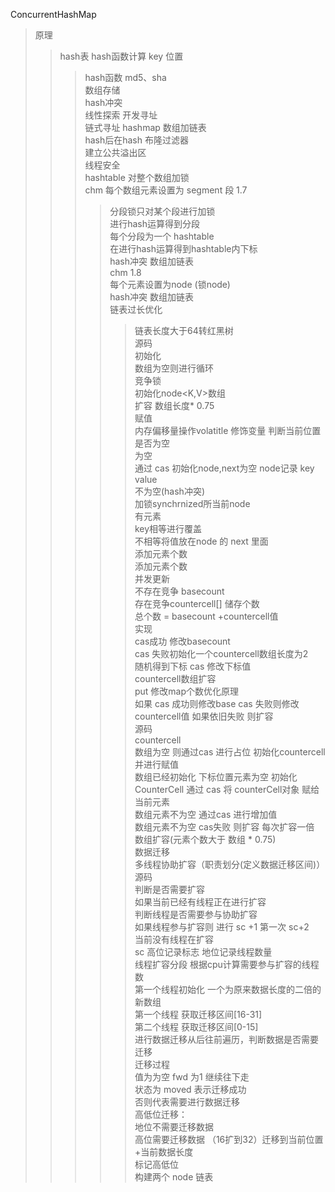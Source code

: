 ConcurrentHashMap		
> 原理		
>> hash表 hash函数计算 key 位置		
>>> hash函数 md5、sha		
>>> 数组存储			
>> hash冲突		
>>> 线性探索 开发寻址			
>>> 链式寻址 hashmap 数组加链表				
>>> hash后在hash 布隆过滤器				
>>> 建立公共溢出区				
>> 线程安全				
>>> hashtable 对整个数组加锁			
>>> chm  每个数组元素设置为 segment 段 1.7			
>>>> 分段锁只对某个段进行加锁			
>>>> 进行hash运算得到分段			
>>>> 每个分段为一个 hashtable			
>>>> 在进行hash运算得到hashtable内下标			
>>>> hash冲突 数组加链表		
>>> chm 1.8			
>>>> 每个元素设置为node (锁node)			
>>>> hash冲突 数组加链表		
>>>> 链表过长优化			
>>>>> 链表长度大于64转红黑树		
> 源码			
>> 初始化  			
>>> 数组为空则进行循环			
>>> 竞争锁			
>>> 初始化node<K,V>数组  		
>>> 扩容 数组长度* 0.75		
>> 赋值			
>>> 内存偏移量操作volatitle 修饰变量 判断当前位置是否为空			
>>> 为空			
>>>> 通过 cas 初始化node,next为空 node记录 key value		
>>> 不为空(hash冲突)			
>>>> 加锁synchrnized所当前node 			
>>>> 有元素			
>>>>> key相等进行覆盖		
>>>>> 不相等将值放在node 的 next 里面			
>>> 添加元素个数			
>>>> 添加元素个数			
>>>> 并发更新			
>>>> 不存在竞争 basecount 			
>>>> 存在竞争countercell[] 储存个数			
>>>> 总个数 = basecount +countercell值		
>>>> 实现			
>>>>> cas成功 修改basecount			
>>>>> cas 失败初始化一个countercell数组长度为2			
>>>>> 随机得到下标 cas 修改下标值		
>>>>> countercell数组扩容		
>>>> put 修改map个数优化原理		
>>>>> 如果 cas 成功则修改base cas 失败则修改countercell值  如果依旧失败 则扩容			
>>> 源码		
>>>> countercell 		
>>>>> 数组为空 则通过cas 进行占位 初始化countercell 并进行赋值		
>>>>> 数组已经初始化 下标位置元素为空 初始化CounterCell 通过 cas 将 counterCell对象 赋给当前元素		
>>>>>  数组元素不为空 通过cas 进行增加值			
>>>>> 数组元素不为空 cas失败 则扩容 每次扩容一倍			
>> 数组扩容(元素个数大于 数组 * 0.75)			
>>> 数据迁移			
>>> 多线程协助扩容（职责划分(定义数据迁移区间)）			
>>> 源码			
>>>> 判断是否需要扩容 			
>>>> 如果当前已经有线程正在进行扩容			
>>>> 判断线程是否需要参与协助扩容			
>>>> 如果线程参与扩容则 进行 sc +1 第一次 sc+2			
>>> 当前没有线程在扩容			
>>>>  sc 高位记录标志  地位记录线程数量			
>>>> 线程扩容分段  根据cpu计算需要参与扩容的线程数			
>>>> 第一个线程初始化 一个为原来数据长度的二倍的新数组		
>>>> 第一个线程 获取迁移区间[16-31]			
>>>> 第二个线程 获取迁移区间[0-15]		
>>>> 进行数据迁移从后往前遍历，判断数据是否需要迁移		
>>>> 迁移过程		
>>>>> 值为为空 fwd 为1 继续往下走		
>>>>> 状态为 moved 表示迁移成功		
>>>>> 否则代表需要进行数据迁移		
>>>>> 高低位迁移：		
>>>>> 地位不需要迁移数据		
>>>>> 高位需要迁移数据 （16扩到32）迁移到当前位置+当前数据长度		
>>>>> 标记高低位		
>>>>> 构建两个 node 链表 		